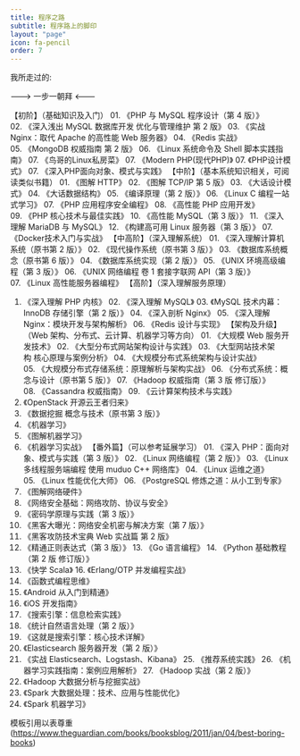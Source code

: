 ```yaml
---
title: 程序之路
subtitle: 程序路上的脚印
layout: "page"
icon: fa-pencil
order: 7
---
```


我所走过的:

---> 一步一朝拜 <---


【初阶】（基础知识及入门）
01. 《PHP 与 MySQL 程序设计（第 4 版）》
02. 《深入浅出 MySQL 数据库开发 优化与管理维护 第 2 版》
03. 《实战 Nginx：取代 Apache 的高性能 Web 服务器》
04. 《Redis 实战》
05. 《MongoDB 权威指南 第 2 版》
06. 《Linux 系统命令及 Shell 脚本实践指南》
07. 《鸟哥的Linux私房菜》
07. 《Modern PHP(现代PHP)》
07. 《PHP设计模式》
07. 《深入PHP面向对象、模式与实践》
【中阶】（基本系统知识相关，可阅读类似书籍）
01. 《图解 HTTP》
02. 《图解 TCP/IP 第 5 版》
03. 《大话设计模式》
04. 《大话数据结构》
05. 《编译原理（第 2 版）》
06. 《Linux C 编程一站式学习》
07. 《PHP 应用程序安全编程》
08. 《高性能 PHP 应用开发》
09. 《PHP 核心技术与最佳实践》
10. 《高性能 MySQL（第 3 版）》
11. 《深入理解 MariaDB 与 MySQL》
12. 《构建高可用 Linux 服务器（第 3 版）》
07. 《Docker技术入门与实战》
【中高阶】（深入理解系统）
01. 《深入理解计算机系统（原书第 2 版）》
02. 《现代操作系统（原书第 3 版）》
03. 《数据库系统概念（原书第 6 版）》
04. 《数据库系统实现（第 2 版）》
05. 《UNIX 环境高级编程（第 3 版）》
06. 《UNIX 网络编程 卷 1 套接字联网 API（第 3 版）》
07. 《Linux 高性能服务器编程》
【高阶】（深入理解服务原理）
01. 《深入理解 PHP 内核》
02. 《深入理解 MySQL》
03. 《MySQL 技术内幕：InnoDB 存储引擎（第 2 版）》
04. 《深入剖析 Nginx》
05. 《深入理解 Nginx：模块开发与架构解析》
06. 《Redis 设计与实现》
【架构及升级】（Web 架构、分布式、云计算、机器学习等方向）
01. 《大规模 Web 服务开发技术》
02. 《大型分布式网站架构设计与实践》
03. 《大型网站技术架构 核心原理与案例分析》
04. 《大规模分布式系统架构与设计实战》
05. 《大规模分布式存储系统：原理解析与架构实战》
06. 《分布式系统：概念与设计（原书第 5 版）》
07. 《Hadoop 权威指南（第 3 版 修订版）》
08. 《Cassandra 权威指南》
09. 《云计算架构技术与实践》
10. 《OpenStack 开源云王者归来》
11. 《数据挖掘 概念与技术（原书第 3 版）》
12. 《机器学习》
13. 《图解机器学习》
14. 《机器学习实战》
【番外篇】（可以参考延展学习）
01. 《深入 PHP：面向对象、模式与实践（第 3 版）》
02. 《Linux 网络编程（第 2 版）》
03. 《Linux 多线程服务端编程 使用 muduo C++ 网络库》
04. 《Linux 运维之道》
05. 《Linux 性能优化大师》
06. 《PostgreSQL 修炼之道：从小工到专家》
07. 《图解网络硬件》
08. 《网络安全基础：网络攻防、协议与安全》
09. 《密码学原理与实践（第 3 版）》
10. 《黑客大曝光：网络安全机密与解决方案（第 7 版）》
11. 《黑客攻防技术宝典 Web 实战篇 第 2 版》
12. 《精通正则表达式（第 3 版）》
13. 《Go 语言编程》
14. 《Python 基础教程（第 2 版 修订版）》
15. 《快学 Scala》
16. 《Erlang/OTP 并发编程实战》
17. 《函数式编程思维》
18. 《Android 从入门到精通》
19. 《iOS 开发指南》
20. 《搜索引擎：信息检索实践》
21. 《统计自然语言处理（第 2 版）》
22. 《这就是搜索引擎：核心技术详解》
23. 《Elasticsearch 服务器开发（第 2 版）》
24. 《实战 Elasticsearch、Logstash、Kibana》
25. 《推荐系统实践》
26. 《机器学习实践指南：案例应用解析》
27. 《Hadoop 实战（第 2 版）》
28. 《Hadoop 大数据分析与挖掘实战》
29. 《Spark 大数据处理：技术、应用与性能优化》
30. 《Spark 机器学习》


模板引用以表尊重(https://www.theguardian.com/books/booksblog/2011/jan/04/best-boring-books)